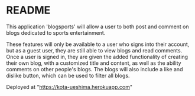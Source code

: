 # README

This application 'blogsports' will allow a user to both post and comment on blogs dedicated to sports entertainment.

These features will only be available to a user who signs into their account, but as a guest user, they are still able to view blogs and read comments. Once a user is signed in, they are given the added functionality of creating their own blog, with a customized title and content, as well as the ability comments on other people's blogs. The blogs will also include a like and dislike button, which can be used to filter all blogs.


Deployed at "https://kota-ueshima.herokuapp.com"
